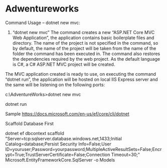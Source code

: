 # Adwentureworks
Command Usage – dotnet new mvc:
1. “dotnet new mvc”
The command creates a new “ASP.NET Core MVC Web Application”, the application contains basic boilerplate files and directory. The name of the project is not specified in the command, so by default, the name of the project will be taken from the name of the folder the command has been executed in. The command also restores the dependencies required by the web project. As the default language is C#, a C# ASP.NET MVC project will be created.

The MVC application created is ready to use, on executing the command “dotnet run”, the application will be hosted on local IIS Express server and the same will be listening on the following ports:

c:\AdventureWorks>dotnet new mvc

dotnet run

Sample https://docs.microsoft.com/en-us/ef/core/cli/dotnet

Scaffold Database First

dotnet ef dbcontext scaffold "Server=tcp:sqlserver.database.windows.net,1433;Initial Catalog=database;Persist Security Info=False;User ID=youruser;Password=yourpassword;MultipleActiveResultSets=False;Encrypt=True;TrustServerCertificate=False;Connection Timeout=30;" Microsoft.EntityFrameworkCore.SqlServer -o Models
